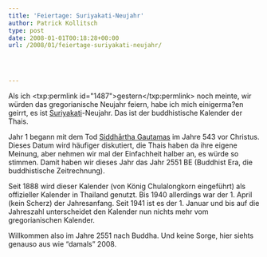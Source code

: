 ```yaml
---
title: 'Feiertage: Suriyakati-Neujahr'
author: Patrick Kollitsch
type: post
date: 2008-01-01T00:18:28+00:00
url: /2008/01/feiertage-suriyakati-neujahr/




---
```

Als ich <txp:permlink id="1487">gestern</txp:permlink> noch meinte, wir würden das gregorianische Neujahr feiern, habe ich mich einigerma?en geirrt, es ist [Suriyakati][1]-Neujahr. Das ist der buddhistische Kalender der Thais. 

Jahr 1 begann mit dem Tod [Siddhārtha Gautamas][2] im Jahre 543 vor Christus. Dieses Datum wird häufiger diskutiert, die Thais haben da ihre eigene Meinung, aber nehmen wir mal der Einfachheit halber an, es würde so stimmen. Damit haben wir dieses Jahr das Jahr 2551 BE (Buddhist Era, die buddhistische Zeitrechnung).

Seit 1888 wird dieser Kalender (von König Chulalongkorn eingeführt) als offizieller Kalender in Thailand genutzt. Bis 1940 allerdings war der 1. April (kein Scherz) der Jahresanfang. Seit 1941 ist es der 1. Januar und bis auf die Jahreszahl unterscheidet den Kalender nun nichts mehr vom gregorianischen Kalender.

Willkommen also im Jahre 2551 nach Buddha. Und keine Sorge, hier siehts genauso aus wie &#8220;damals&#8221; 2008.

 [1]: http://en.wikipedia.org/wiki/Thai_solar_calendar
 [2]: http://en.wikipedia.org/wiki/Siddh%C4%81rtha_Gautama